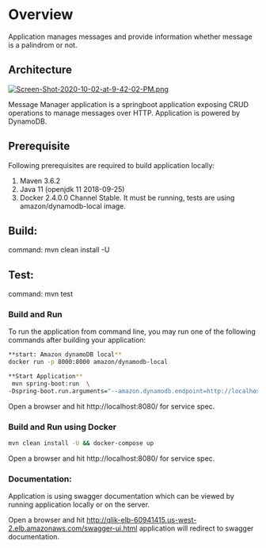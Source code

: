Overview
===========================

Application manages messages and provide information whether message is a palindrom or not.

## Architecture
[![Screen-Shot-2020-10-02-at-9-42-02-PM.png](https://i.postimg.cc/SKnsLtnY/Screen-Shot-2020-10-02-at-9-42-02-PM.png)](https://postimg.cc/Mc8qq5bz)

Message Manager application is a springboot application exposing CRUD operations to manage messages over HTTP. Application is powered by DynamoDB.

## Prerequisite
Following prerequisites are required to build application locally:
1. Maven 3.6.2
2. Java 11 (openjdk 11 2018-09-25)
3. Docker 2.4.0.0 Channel Stable. It must be running, tests are using amazon/dynamodb-local image.

## Build:
command: mvn clean install -U

## Test:
command: mvn test

### Build and Run<a id="build-run"></a>

To run the application from command line, you may run one of the following commands after building your application:
```bash
**start: Amazon dynamoDB local**
docker run -p 8000:8000 amazon/dynamodb-local

**Start Application**
 mvn spring-boot:run  \
-Dspring-boot.run.arguments="--amazon.dynamodb.endpoint=http://localhost:8000" 
```

Open a browser and hit http://localhost:8080/ for service spec.

### Build and Run using Docker

```bash
mvn clean install -U && docker-compose up
```

Open a browser and hit http://localhost:8080/ for service spec.

### Documentation:

Application is using swagger documentation which can be viewed by running application locally or on the server.

Open a browser and hit http://qlik-elb-60941415.us-west-2.elb.amazonaws.com/swagger-ui.html application will redirect to swagger documentation.
